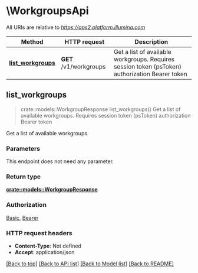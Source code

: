 # \WorkgroupsApi

All URIs are relative to *https://aps2.platform.illumina.com*

Method | HTTP request | Description
------------- | ------------- | -------------
[**list_workgroups**](WorkgroupsApi.md#list_workgroups) | **GET** /v1/workgroups | Get a list of available workgroups. Requires session token (psToken) authorization Bearer token



## list_workgroups

> crate::models::WorkgroupResponse list_workgroups()
Get a list of available workgroups. Requires session token (psToken) authorization Bearer token

Get a list of available workgroups

### Parameters

This endpoint does not need any parameter.

### Return type

[**crate::models::WorkgroupResponse**](WorkgroupResponse.md)

### Authorization

[Basic](../README.md#Basic), [Bearer](../README.md#Bearer)

### HTTP request headers

- **Content-Type**: Not defined
- **Accept**: application/json

[[Back to top]](#) [[Back to API list]](../README.md#documentation-for-api-endpoints) [[Back to Model list]](../README.md#documentation-for-models) [[Back to README]](../README.md)

